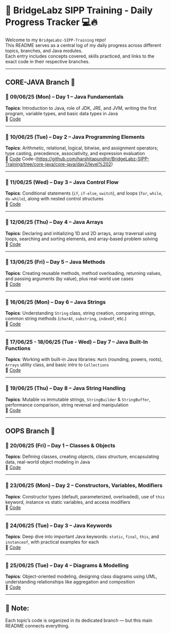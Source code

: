 # 🧠 BridgeLabz SIPP Training - Daily Progress Tracker 💻🔥

Welcome to my `BridgeLabz-SIPP-Training` repo!  
This README serves as a central log of my daily progress across different topics, branches, and Java modules.  
Each entry includes concepts covered, skills practiced, and links to the exact code in their respective branches.

---

## CORE-JAVA Branch 📂

### 📅 09/06/25 (Mon) – Day 1 – Java Fundamentals  
**Topics**: Introduction to Java, role of JDK, JRE, and JVM, writing the first program, variable types, and basic data types in Java  
🔗 [Code](https://github.com/harshitapundhir/BridgeLabz-SIPP-Training/tree/core-java/core-java/day1)

---

### 📅 10/06/25 (Tue) – Day 2 – Java Programming Elements  
**Topics**: Arithmetic, relational, logical, bitwise, and assignment operators; type casting, precedence, associativity, and expression evaluation  
🔗 [Code](https://github.com/harshitapundhir/BridgeLabz-SIPP-Training/tree/core-java/core-java/day2/level%201) Code-(https://github.com/harshitapundhir/BridgeLabz-SIPP-Training/tree/core-java/core-java/day2/level%202)


---

### 📅 11/06/25 (Wed) – Day 3 – Java Control Flow  
**Topics**: Conditional statements (`if`, `if-else`, `switch`), and loops (`for`, `while`, `do-while`), along with nested control structures  
🔗 [Code](https://github.com/harshitapundhir/BridgeLabz-SIPP-Training/tree/core-java/core-java/day3/level%201)

---

### 📅 12/06/25 (Thu) – Day 4 – Java Arrays  
**Topics**: Declaring and initializing 1D and 2D arrays, array traversal using loops, searching and sorting elements, and array-based problem solving  
🔗 [Code](https://github.com/harshitapundhir/BridgeLabz-SIPP-Training/tree/core-java/core-java/day4/Array-practice-problems)

---

### 📅 13/06/25 (Fri) – Day 5 – Java Methods  
**Topics**: Creating reusable methods, method overloading, returning values, and passing arguments (by value), plus real-world use cases  
🔗 [Code](https://github.com/harshitapundhir/BridgeLabz-SIPP-Training/tree/core-java/core-java/day5)

---

### 📅 16/06/25 (Mon) – Day 6 – Java Strings  
**Topics**: Understanding `String` class, string creation, comparing strings, common string methods (`charAt`, `substring`, `indexOf`, etc.)  
🔗 [Code](https://github.com/harshitapundhir/BridgeLabz-SIPP-Training/tree/core-java/core-java/day6)

---

### 📅 17/06/25 - 18/06/25 (Tue - Wed) – Day 7 – Java Built-In Functions  
**Topics**: Working with built-in Java libraries: `Math` (rounding, powers, roots), `Arrays` utility class, and basic intro to `Collections`  
🔗 [Code](https://github.com/harshitapundhir/BridgeLabz-SIPP-Training/tree/core-java/core-java/day7)

---

### 📅 19/06/25 (Thu) – Day 8 – Java String Handling  
**Topics**: Mutable vs immutable strings, `StringBuilder` & `StringBuffer`, performance comparison, string reversal and manipulation  
🔗 [Code](https://github.com/harshitapundhir/BridgeLabz-SIPP-Training/tree/core-java/core-java/day7)

---

## OOPS Branch 🧱

### 📅 20/06/25 (Fri) – Day 1 – Classes & Objects  
**Topics**: Defining classes, creating objects, class structure, encapsulating data, real-world object modeling in Java  
🔗 [Code](https://github.com/harshitapundhir/BridgeLabz-SIPP-Training/tree/oops/oops/Constructor)

---

### 📅 23/06/25 (Mon) – Day 2 – Constructors, Variables, Modifiers  
**Topics**: Constructor types (default, parameterized, overloaded), use of `this` keyword, instance vs static variables, and access modifiers  
🔗 [Code](https://github.com/harshitapundhir/BridgeLabz-SIPP-Training/tree/oops/oops/Constructor)

---

### 📅 24/06/25 (Tue) – Day 3 – Java Keywords  
**Topics**: Deep dive into important Java keywords: `static`, `final`, `this`, and `instanceof`, with practical examples for each  
🔗 [Code](https://github.com/harshitapundhir/BridgeLabz-SIPP-Training/tree/oops/oops/Keyword)

---

### 📅 25/06/25 (Tue) – Day 4 – Diagrams & Modelling  
**Topics**: Object-oriented modeling, designing class diagrams using UML, understanding relationships like aggregation and composition  
🔗 [Code](https://github.com/harshitapundhir/BridgeLabz-SIPP-Training/tree/oops/oops/fundamentals)

---

## 📝 Note:
Each topic’s code is organized in its dedicated branch — but this main README connects everything.
